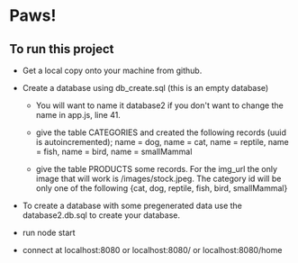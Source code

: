 # Paws!

## To run this project
* Get a local copy onto your machine from github.
* Create a database using db_create.sql (this is an empty database)
    * You will want to name it database2 if you don't want to change the name in app.js, line 41.
    * give the table CATEGORIES and created the following records (uuid is autoincremented); name = dog, name = cat, name = reptile, name = fish, name = bird, name = smallMammal

    * give the table PRODUCTS some records. For the img_url the only image that will work is /images/stock.jpeg. The category id will be only one of the following {cat, dog, reptile, fish, bird, smallMammal}  

* To create a database with some pregenerated data use the database2.db.sql to create your database.
* run node start
* connect at localhost:8080 or localhost:8080/ or localhost:8080/home
